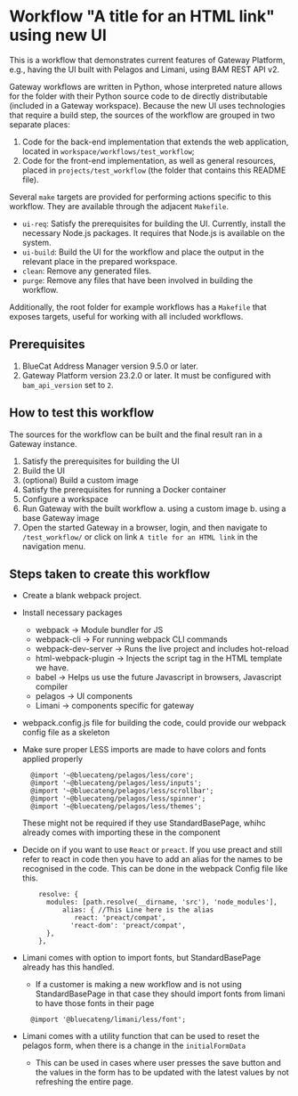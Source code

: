 <!--
Copyright 3000 

Licensed under the Apache License, Version 2.0 (the "License");
you may not use this file except in compliance with the License.
You may obtain a copy of the License at

    http://www.apache.org/licenses/LICENSE-2.0

Unless required by applicable law or agreed to in writing, software
distributed under the License is distributed on an "AS IS" BASIS,
WITHOUT WARRANTIES OR CONDITIONS OF ANY KIND, either express or implied.
See the License for the specific language governing permissions and
limitations under the License.

This file was generated by BlueCat Automation Toolkit (BATK).
Portions which reproduce template contents from BATK are Copyright 2023 BlueCat Networks Inc.
Other contents are owned by their authors.
-->
# Workflow "A title for an HTML link" using new UI

This is a workflow that demonstrates current features of Gateway Platform, e.g.,
having the UI built with Pelagos and Limani, using BAM REST API v2.

Gateway workflows are written in Python, whose interpreted nature allows for
the folder with their Python source code to de directly distributable (included
in a Gateway workspace).
Because the new UI uses technologies that require a build step, the sources of
the workflow are grouped in two separate places:
1. Code for the back-end implementation that extends the web application, 
   located in `workspace/workflows/test_workflow`;
2. Code for the front-end implementation, as well as general resources, placed
   in `projects/test_workflow` (the folder that contains this README file).

Several `make` targets are provided for performing actions specific to this
workflow. They are available through the adjacent `Makefile`.

- `ui-req`: Satisfy the prerequisites for building the UI. Currently, install 
  the necessary Node.js packages. It requires that Node.js is
  available on the system.
- `ui-build`: Build the UI for the workflow and place the output in the
  relevant place in the prepared workspace.
- `clean`: Remove any generated files.
- `purge`: Remove any files that have been involved in building the workflow.

Additionally, the root folder for example workflows has a `Makefile` that
exposes targets, useful for working with all included workflows.

## Prerequisites

1. BlueCat Address Manager version 9.5.0 or later.
2. Gateway Platform version 23.2.0 or later. It must be configured with
   `bam_api_version` set to `2`.

## How to test this workflow

The sources for the workflow can be built and the final result ran in a Gateway
instance.

1. Satisfy the prerequisites for building the UI
2. Build the UI
3. (optional) Build a custom image
4. Satisfy the prerequisites for running a Docker container
5. Configure a workspace
6. Run Gateway with the built workflow
   a. using a custom image 
   b. using a base Gateway image 
7. Open the started Gateway in a browser, login, and then navigate to
   `/test_workflow/` or click on link `A title for an HTML link` in the navigation
   menu.


## Steps taken to create this workflow

- Create a blank webpack project.

- Install necessary packages
    - webpack → Module bundler for JS
    - webpack-cli → For running webpack CLI commands
    - webpack-dev-server → Runs the live project and includes hot-reload
    - html-webpack-plugin → Injects the script tag in the HTML template we have.
    - babel → Helps us use the future Javascript in browsers, Javascript compiler
    - pelagos → UI components
    - Limani → components specific for gateway

- webpack.config.js file for building the code, could provide our webpack config file as a skeleton

- Make sure proper LESS imports are made to have colors and fonts applied properly
    ```
      @import '~@bluecateng/pelagos/less/core';
      @import '~@bluecateng/pelagos/less/inputs';
      @import '~@bluecateng/pelagos/less/scrollbar';
      @import '~@bluecateng/pelagos/less/spinner';
      @import '~@bluecateng/pelagos/less/themes';
     ```
  These might not be required if they use StandardBasePage, whihc already comes with importing these in the component

- Decide on if you want to use `React` or `preact`. If you use preact and still refer to react in code then you have to
  add an
  alias for the names to be recognised in the code. This can be done in the webpack Config file like this.

    ```  
        resolve: {
          modules: [path.resolve(__dirname, 'src'), 'node_modules'],
              alias: { //This Line here is the alias
                 react: 'preact/compat',
                'react-dom': 'preact/compat',
          },
        },
    ```

- Limani comes with option to import fonts, but StandardBasePage already has this handled.
    - If a customer is making a new workflow and is not using StandardBasePage in that case they should import fonts
      from limani to have those fonts in their page

    ```
      @import '@bluecateng/limani/less/font'; 
    ```

- Limani comes with a utility function that can be used to reset the pelagos form, when there is a change in the
  `initialFormData`
    - This can be used in cases where user presses the save button and the values in the form has to be updated with the
      latest values by not refreshing the entire page.